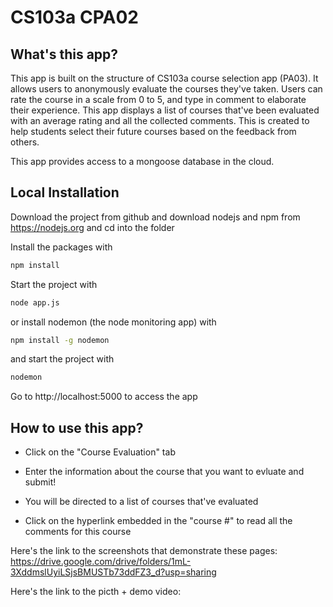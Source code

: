# CS103a CPA02

## What's this app? 
This app is built on the structure of CS103a course selection app (PA03). It allows users to anonymously evaluate the courses they've taken. Users can rate the course in a scale from 0 to 5, and type in comment to elaborate their experience. This app displays a list of courses that've been evaluated with an average rating and all the collected comments. This is created to help students select their future courses based on the feedback from others. 

This app provides access to a mongoose database in the cloud.

## Local Installation
Download the project from github and download nodejs and npm from https://nodejs.org
and cd into the folder

Install the packages with
``` bash
npm install
```
Start the project with
``` bash
node app.js
```
or install nodemon (the node monitoring app) with
``` bash
npm install -g nodemon
```
and start the project with
``` bash
nodemon
```
Go to http://localhost:5000 to access the app

## How to use this app? 

* Click on the "Course Evaluation" tab

* Enter the information about the course that you want to evluate and submit!

* You will be directed to a list of courses that've evaluated

* Click on the hyperlink embedded in the "course #" to read all the comments for this course

Here's the link to the screenshots that demonstrate these pages: 
https://drive.google.com/drive/folders/1mL-3XddmslUyiLSjsBMUSTb73ddFZ3_d?usp=sharing

Here's the link to the picth + demo video: 

